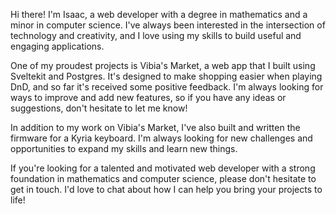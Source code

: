 Hi there! I'm Isaac, a web developer with a degree in mathematics and a minor in computer science. I've always been interested in the intersection of technology and creativity, and I love using my skills to build useful and engaging applications.

One of my proudest projects is Vibia's Market, a web app that I built using Sveltekit and Postgres. It's designed to make shopping easier when playing DnD, and so far it's received some positive feedback. I'm always looking for ways to improve and add new features, so if you have any ideas or suggestions, don't hesitate to let me know!

In addition to my work on Vibia's Market, I've also built and written the firmware for a Kyria keyboard. I'm always looking for new challenges and opportunities to expand my skills and learn new things.

If you're looking for a talented and motivated web developer with a strong foundation in mathematics and computer science, please don't hesitate to get in touch. I'd love to chat about how I can help you bring your projects to life!
